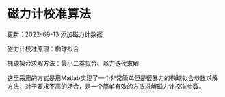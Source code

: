 # 磁力计校准算法

更新：2022-09-13 添加磁力计数据

磁力计校准原理：椭球拟合

椭球拟合求解方法：最小二乘拟合、暴力迭代求解

这里采用的方式是用Matlab实现了一个非常简单但是很暴力的椭球拟合参数求解方法，对于要求不高的场合，是一个简单有效的方法求解磁力计校准参数。
